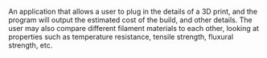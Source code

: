 An application that allows a user to plug in the details of a 3D print, and the program will output the estimated cost of the build, and other details. The user may also compare different filament materials to each other, looking at properties such as temperature resistance, tensile strength, fluxural strength, etc.
